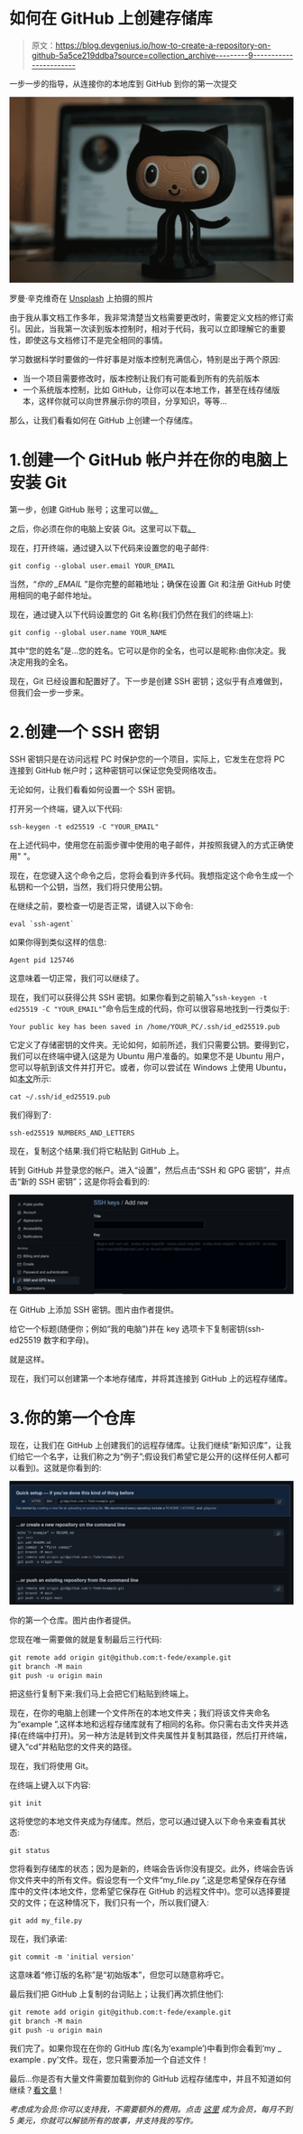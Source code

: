 # 如何在 GitHub 上创建存储库

> 原文：<https://blog.devgenius.io/how-to-create-a-repository-on-github-5a5ce219ddba?source=collection_archive---------9----------------------->

一步一步的指导，从连接你的本地库到 GitHub 到你的第一次提交

![](img/e134dcec15f020709b827e2c776ca60b.png)

罗曼·辛克维奇在 [Unsplash](https://unsplash.com/s/photos/github?utm_source=unsplash&utm_medium=referral&utm_content=creditCopyText) 上拍摄的照片

由于我从事文档工作多年，我非常清楚当文档需要更改时，需要定义文档的修订索引。因此，当我第一次读到版本控制时，相对于代码，我可以立即理解它的重要性，即使这与文档修订不是完全相同的事情。

学习数据科学时要做的一件好事是对版本控制充满信心，特别是出于两个原因:

*   当一个项目需要修改时，版本控制让我们有可能看到所有的先前版本
*   一个系统版本控制，比如 GitHub，让你可以在本地工作，甚至在线存储版本，这样你就可以向世界展示你的项目，分享知识，等等…

那么，让我们看看如何在 GitHub 上创建一个存储库。

# 1.创建一个 GitHub 帐户并在你的电脑上安装 Git

第一步，创建 GitHub 账号；这里可以做[。](https://github.com/)

之后，你必须在你的电脑上安装 Git。这里可以下载[。](https://git-scm.com/downloads)

现在，打开终端，通过键入以下代码来设置您的电子邮件:

```
git config --global user.email YOUR_EMAIL
```

当然，“*你的 _EMAIL* ”是你完整的邮箱地址；确保在设置 Git 和注册 GitHub 时使用相同的电子邮件地址。

现在，通过键入以下代码设置您的 Git 名称(我们仍然在我们的终端上):

```
git config --global user.name YOUR_NAME
```

其中“您的姓名”是…您的姓名。它可以是你的全名，也可以是昵称:由你决定。我决定用我的全名。

现在，Git 已经设置和配置好了。下一步是创建 SSH 密钥；这似乎有点难做到，但我们会一步一步来。

# 2.创建一个 SSH 密钥

SSH 密钥只是在访问远程 PC 时保护您的一个项目，实际上，它发生在您将 PC 连接到 GitHub 帐户时；这种密钥可以保证您免受网络攻击。

无论如何，让我们看看如何设置一个 SSH 密钥。

打开另一个终端，键入以下代码:

```
ssh-keygen -t ed25519 -C "YOUR_EMAIL"
```

在上述代码中，使用您在前面步骤中使用的电子邮件，并按照我键入的方式正确使用" "。

现在，在您键入这个命令之后，您将会看到许多代码。我想指定这个命令生成一个私钥和一个公钥，当然，我们将只使用公钥。

在继续之前，要检查一切是否正常，请键入以下命令:

```
eval `ssh-agent`
```

如果你得到类似这样的信息:

```
Agent pid 125746
```

这意味着一切正常，我们可以继续了。

现在，我们可以获得公共 SSH 密钥。如果你看到之前输入“`ssh-keygen -t ed25519 -C "YOUR_EMAIL"`”命令后生成的代码，你可以很容易地找到一行类似于:

```
Your public key has been saved in /home/YOUR_PC/.ssh/id_ed25519.pub
```

它定义了存储密钥的文件夹。无论如何，如前所述，我们只需要公钥。要得到它，我们可以在终端中键入(这是为 Ubuntu 用户准备的。如果您不是 Ubuntu 用户，您可以导航到该文件并打开它。或者，你可以尝试在 Windows 上使用 Ubuntu，如[本文](https://medium.com/codex/how-to-easily-create-an-alias-in-bash-to-speed-up-your-work-even-on-windows-1f3b18bfa8e4)所示:

```
cat ~/.ssh/id_ed25519.pub
```

我们得到了:

```
ssh-ed25519 NUMBERS_AND_LETTERS
```

现在，复制这个结果:我们将它粘贴到 GitHub 上。

转到 GitHub 并登录您的帐户。进入“设置”，然后点击“SSH 和 GPG 密钥”，并点击“新的 SSH 密钥”；这是你将会看到的:

![](img/d48aae05474026810b740f42941e4d4d.png)

在 GitHub 上添加 SSH 密钥。图片由作者提供。

给它一个标题(随便你；例如“我的电脑”)并在 key 选项卡下复制密钥(ssh-ed25519 数字和字母)。

就是这样。

现在，我们可以创建第一个本地存储库，并将其连接到 GitHub 上的远程存储库。

# 3.你的第一个仓库

现在，让我们在 GitHub 上创建我们的远程存储库。让我们继续“新知识库”，让我们给它一个名字，让我们称之为“例子”;假设我们希望它是公开的(这样任何人都可以看到)。这就是你看到的:

![](img/6a3f42eb9011a1b2a26bf03c8f89e9e5.png)

你的第一个仓库。图片由作者提供。

您现在唯一需要做的就是复制最后三行代码:

```
git remote add origin git@github.com:t-fede/example.git
git branch -M main
git push -u origin main
```

把这些行复制下来:我们马上会把它们粘贴到终端上。

现在，在你的电脑上创建一个文件所在的本地文件夹；我们将该文件夹命名为“example ”,这样本地和远程存储库就有了相同的名称。你只需右击文件夹并选择(在终端中打开)。另一种方法是转到文件夹属性并复制其路径，然后打开终端，键入“cd”并粘贴您的文件夹的路径。

现在，我们将使用 Git。

在终端上键入以下内容:

```
git init
```

这将使您的本地文件夹成为存储库。然后，您可以通过键入以下命令来查看其状态:

```
git status
```

您将看到存储库的状态；因为是新的，终端会告诉你没有提交。此外，终端会告诉你文件夹中的所有文件。假设您有一个文件“my_file.py ”,这是您希望保存在存储库中的文件(本地文件，您希望它保存在 GitHub 的远程文件中)。您可以选择要提交的文件；在这种情况下，我们只有一个，所以我们键入:

```
git add my_file.py
```

现在，我们承诺:

```
git commit -m 'initial version'
```

这意味着“修订版的名称”是“初始版本”，但您可以随意称呼它。

最后我们把 GitHub 上复制的台词贴上；让我们再次抓住他们:

```
git remote add origin git@github.com:t-fede/example.git
git branch -M main
git push -u origin main
```

我们完了。如果你现在在你的 GitHub 库(名为‘example’)中看到你会看到‘my _ example . py’文件。现在，您只需要添加一个自述文件！

最后…你是否有大量文件需要加载到你的 GitHub 远程存储库中，并且不知道如何继续？[看文章](https://levelup.gitconnected.com/do-you-need-to-load-heavy-files-on-github-try-this-4fa415eebe1c)！

*考虑成为会员:你可以支持我，不需要额外的费用。点击* [*这里*](https://federicotrotta.medium.com/membership) *成为会员，每月不到 5 美元，你就可以解锁所有的故事，并支持我的写作。*